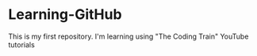 # Learning-GitHub
This is my first repository. I'm learning using "The Coding Train" YouTube tutorials
